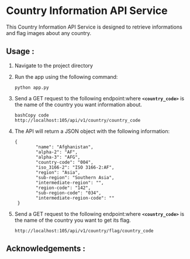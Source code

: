 # **Country Information API Service**

This Country Information API Service is designed to retrieve informations and flag images about any country.

## **Usage :**

1. Navigate to the project directory
2. Run the app using the following command:
    
    ```
    python app.py
    ```
    
3. Send a GET request to the following endpoint:where **`<country_code>`** is the name of the country you want information about.
    
    ```
    bashCopy code
    http://localhost:105/api/v1/country/country_code
    ```
    
4. The API will return a JSON object with the following information:
    
    ```
    {
            "name": "Afghanistan",
            "alpha-2": "AF",
            "alpha-3": "AFG",
            "country-code": "004",
            "iso_3166-2": "ISO 3166-2:AF",
            "region": "Asia",
            "sub-region": "Southern Asia",
            "intermediate-region": "",
            "region-code": "142",
            "sub-region-code": "034",
            "intermediate-region-code": ""
     }
    ```
    
5. Send a GET request to the following endpoint:where **`<country_code>`** is the name of the country you want to get its flag.
    
    ```
    http://localhost:105/api/v1/country/flag/country_code
    ```
    

## **Acknowledgements :**
